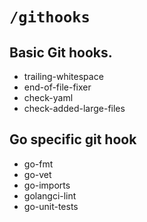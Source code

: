 # `/githooks`

## Basic Git hooks.
- trailing-whitespace
- end-of-file-fixer
- check-yaml
- check-added-large-files


## Go specific git hook
- go-fmt
- go-vet
- go-imports
- golangci-lint
- go-unit-tests
